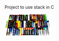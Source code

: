 Project to use stack in C
<p>
  <img alt="Project Logo" width="150px" src="./stack-img.jpg" />
</p>
